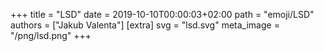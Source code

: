 +++
title = "LSD"
date = 2019-10-10T00:00:03+02:00
path = "emoji/LSD"
authors = ["Jakub Valenta"]
[extra]
svg = "lsd.svg"
meta_image = "/png/lsd.png"
+++
